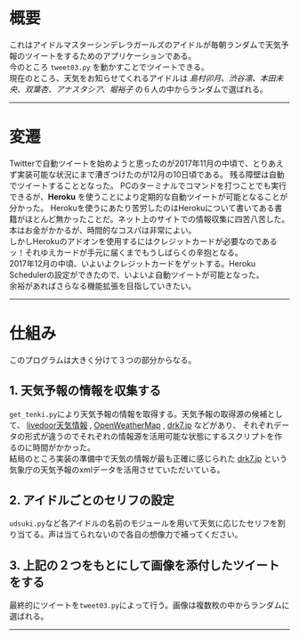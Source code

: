 # 概要

これはアイドルマスターシンデレラガールズのアイドルが毎朝ランダムで天気予報のツイートをするためのアプリケーションである。  
今のところ `tweet03.py` を動かすことでツイートできる。  
現在のところ、天気をお知らせてくれるアイドルは *島村卯月、渋谷凛、本田未央、双葉杏、アナスタシア、堀裕子* の６人の中からランダムで選ばれる。

---

# 変遷
Twitterで自動ツイートを始めようと思ったのが2017年11月の中頃で、とりあえず実装可能な状況にまで漕ぎつけたのが12月の10日頃である。
残る障壁は自動でツイートすることとなった。
PCのターミナルでコマンドを打つことでも実行できるが、**Heroku** を使うことにより定期的な自動ツイートが可能となることが分かった。
Herokuを使うにあたり苦労したのはHerokuについて書いてある書籍がほとんど無かったことだ。ネット上のサイトでの情報収集に四苦八苦した。
本はお金がかかるが、時間的なコスパは非常によい。  
しかしHerokuのアドオンを使用するにはクレジットカードが必要なのであるッ！それゆえカードが手元に届くまでもうしばらくの辛抱となる。  
2017年12月の中頃、いよいよクレジットカードをゲットする。Heroku Schedulerの設定ができたので、いよいよ自動ツイートが可能となった。  
余裕があればさらなる機能拡張を目指していきたい。

------
# 仕組み
このプログラムは大きく分けて３つの部分からなる。

## 1.  天気予報の情報を収集する
`get_tenki.py`により天気予報の情報を取得する。天気予報の取得源の候補として、 [livedoor天気情報](http://weather.livedoor.com/weather_hacks/webservice) ,
[OpenWeatherMap](https://openweathermap.org) , [drk7.jp](http://www.drk7.jp/weather/) などがあり、
それぞれデータの形式が違うのでそれぞれの情報源を活用可能な状態にするスクリプトを作るのに時間がかかった。  
結局のところ実装の準備中で天気の情報が最も正確に感じられた [drk7.jp](http://www.drk7.jp/weather/) という気象庁の天気予報のxmlデータを活用させていただいている。  

## 2.  アイドルごとのセリフの設定
`udsuki.py`など各アイドルの名前のモジュールを用いて天気に応じたセリフを割り当てる。声は当てられないので各自の想像力で補ってください。

## 3.  上記の２つをもとにして画像を添付したツイートをする
最終的にツイートを`tweet03.py`によって行う。画像は複数枚の中からランダムに選ばれる。

---
